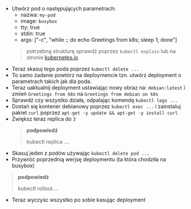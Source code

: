 * Utwórz pod o następujących parametrach:
    * nazwa: `my-pod`
    * image: `busybox`
    * tty: true
    * stdin: true
    * args: ["-c", "while :; do echo Greetings from k8s; sleep 1; done"]
  > potrzebną strukturę sprawdź poprzez `kubectl explain` lub na stronie [kubernetes.io](https://kubernetes.io)
* Teraz skasuj tego poda poprzez `kubectl delete ...`
* To samo zadanie powtórz na deploymencie tzn. utwórz deployment o parametrach takich jak dla poda.
* Teraz uaktualnij deployment ustawiając nowy obraz na: `debian:latest` i zmień `Greetings from k8s` na `Greetings from debian on k8s`
* Sprawdź czy wszystko działa, odpalając komendę `kubectl logs ...`
* Dostań się kontener debianowy poprzez `kubectl exec ...` i zainstaluj pakiet `curl` poprzez `apt-get -y update && apt-get -y install curl` 
* Zwiększ teraz replica do `3`
  > **podpowiedź**
  > 
  > kubectl replica ....
* Skasuj jeden z podów używając `kubectl delete pod ...`
* Przywróć poprzednią werjsę deploymentu (ta która chodziła na busybox)
> **podpowiedź**
> 
> kubectl rollout....
* Teraz wyczyśc wszystko po sobie kasując deployment